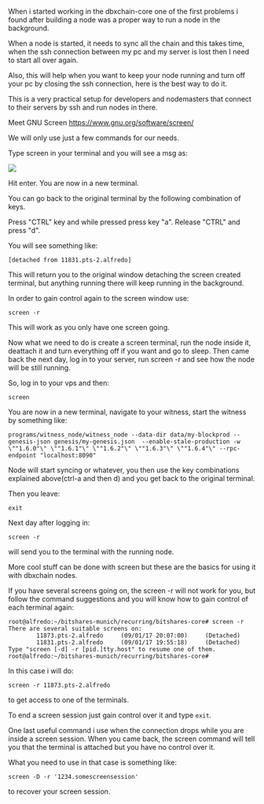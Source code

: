When i started working in the dbxchain-core one of the first problems i found after building a node was a proper way to run a node in the background.

When a node is started, it needs to sync all the chain and this takes time, when the ssh connection between my pc and my server is lost then I need to start all over again.

Also, this will help when you want to keep your node running and turn off your pc by closing the ssh connection, here is the best way to do it.

This is a very practical setup for developers and nodemasters that connect to their servers by ssh and run nodes in there.

Meet GNU Screen https://www.gnu.org/software/screen/

We will only use just a few commands for our needs.

Type screen in your terminal and you will see a msg as:

![](http://oxarbitrage.com/bs/screen1.png)

Hit enter. You are now in a new terminal.

You can go back to the original terminal by the following combination of keys.

Press "CTRL" key and while pressed press key "a". Release "CTRL" and press "d".

You will see something like:

`[detached from 11831.pts-2.alfredo]`

This will return you to the original window detaching the screen created terminal, but anything running there will keep running in the background.

In order to gain control again to the screen window use:

`screen -r`

This will work as you only have one screen going.

Now what we need to do is create a screen terminal, run the node inside it, deattach it and turn everything off if you want and go to sleep. Then came back the next day, log in to your server, run screen -r and see how the node will be still running.

So, log in to your vps and then:

`screen`

You are now in a new terminal, navigate to your witness, start the witness by something like:

`programs/witness_node/witness_node --data-dir data/my-blockprod --genesis-json genesis/my-genesis.json  --enable-stale-production -w \""1.6.0"\" \""1.6.1"\" \""1.6.2"\" \""1.6.3"\" \""1.6.4"\" --rpc-endpoint "localhost:8090"`

Node will start syncing or whatever, you then use the key combinations explained above(ctrl-a and then d) and you get back to the original terminal.

Then you leave:

`exit`

Next day after logging in:

`screen -r`

will send you to the terminal with the running node.

More cool stuff can be done with screen but these are the basics for using it with dbxchain nodes.

If you have several screens going on, the screen -r will not work for you, but follow the command suggestions and you will know how to gain control of each terminal again:

```
root@alfredo:~/bitshares-munich/recurring/bitshares-core# screen -r
There are several suitable screens on:
        11873.pts-2.alfredo     (09/01/17 20:07:00)     (Detached)
        11831.pts-2.alfredo     (09/01/17 19:55:18)     (Detached)
Type "screen [-d] -r [pid.]tty.host" to resume one of them.
root@alfredo:~/bitshares-munich/recurring/bitshares-core# 
```

In this case i will do:

`screen -r 11873.pts-2.alfredo`

to get access to one of the terminals.

To end a screen session just gain control over it and type `exit`.

One last useful command i use when the connection drops while you are inside a screen session. When you came back, the screen command will tell you that the terminal is attached but you have no control over it.

What you need to use in that case is something like:

`screen -D -r '1234.somescreensession'`

to recover your screen session.


